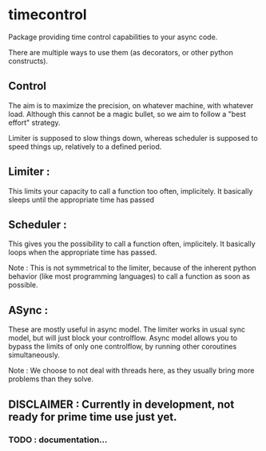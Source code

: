# timecontrol
Package providing time control capabilities to your async code.

There are multiple ways to use them (as decorators, or other python constructs).

## Control
The aim is to maximize the precision, on whatever machine, with whatever load.
Although this cannot be a magic bullet, so we aim to follow a "best effort" strategy.

Limiter is supposed to slow things down, whereas scheduler is supposed to speed things up, relatively to a defined period.


## Limiter :
This limits your capacity to call a function too often, implicitely.
It basically sleeps until the appropriate time has passed

## Scheduler :  
This gives you the possibility to call a function often, implicitely.
It basically loops when the appropriate time has passed.

Note : This is not symmetrical to the limiter, because of the inherent python behavior (like most programming languages) to call a function as soon as possible.

## ASync :
These are mostly useful in async model.
The limiter works in usual sync model, but will just block your controlflow.
Async model allows you to bypass the limits of only one controlflow, by running other coroutines simultaneously.

Note : We choose to not deal with threads here, as they usually bring more problems than they solve.

## DISCLAIMER : Currently in development, not ready for prime time use just yet.

### TODO : documentation...